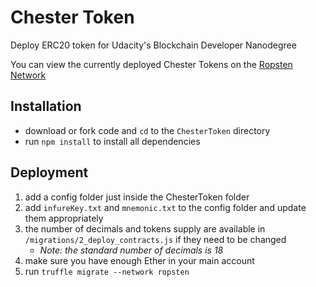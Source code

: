 # Chester Token
 Deploy ERC20 token for Udacity's Blockchain Developer Nanodegree

 You can view the currently deployed Chester Tokens on the [Ropsten Network](https://ropsten.etherscan.io/token/0x206827a51f2b1ced4b52e5c7d1c7b81ef622f6fb)

 ## Installation
 - download or fork code and `cd` to the `ChesterToken` directory
 - run `npm install` to install all dependencies  

 ## Deployment
1. add a config folder just inside the ChesterToken folder
2. add `infureKey.txt` and `mnemonic.txt` to the config folder and update them appropriately
3. the number of decimals and tokens supply are available in `/migrations/2_deploy_contracts.js` if they need to be changed
    - _Note: the standard number of decimals is 18_
4. make sure you have enough Ether in your main account
5. run `truffle migrate --network ropsten`

